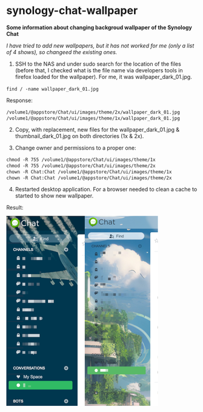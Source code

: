# synology-chat-wallpaper
**Some information about changing backgroud wallpaper of the Synology Chat**

*I have tried to add new wallpapers, but it has not worked for me (only a list of 4 shows), so changeed the existing ones.*

1) SSH to the NAS and under sudo search for the location of the files (before that, I checked what is the file name via developers tools in firefox loaded for the wallpaper). For me, it was wallpaper_dark_01.jpg.

`find / -name wallpaper_dark_01.jpg`

Response:

```
/volume1/@appstore/Chat/ui/images/theme/2x/wallpaper_dark_01.jpg
/volume1/@appstore/Chat/ui/images/theme/1x/wallpaper_dark_01.jpg
```

2) Copy, with replacement, new files for the wallpaper_dark_01.jpg & thumbnail_dark_01.jpg on both directories (1x & 2x).

3) Change owner and permissions to a proper one:
```
chmod -R 755 /volume1/@appstore/Chat/ui/images/theme/1x
chmod -R 755 /volume1/@appstore/Chat/ui/images/theme/2x
chown -R Chat:Chat /volume1/@appstore/Chat/ui/images/theme/1x
chown -R Chat:Chat /volume1/@appstore/Chat/ui/images/theme/2x
```
4) Restarted desktop application. For a browser needed to clean a cache to started to show new wallpaper.

Result:

![](example/example_dark_light.png)

